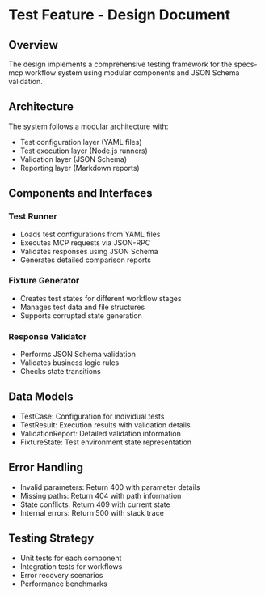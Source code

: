 # Test Feature - Design Document

## Overview

The design implements a comprehensive testing framework for the specs-mcp workflow system using modular components and JSON Schema validation.

## Architecture

The system follows a modular architecture with:
- Test configuration layer (YAML files)
- Test execution layer (Node.js runners)
- Validation layer (JSON Schema)
- Reporting layer (Markdown reports)

## Components and Interfaces

### Test Runner
- Loads test configurations from YAML files
- Executes MCP requests via JSON-RPC
- Validates responses using JSON Schema
- Generates detailed comparison reports

### Fixture Generator
- Creates test states for different workflow stages
- Manages test data and file structures
- Supports corrupted state generation

### Response Validator
- Performs JSON Schema validation
- Validates business logic rules
- Checks state transitions

## Data Models

- TestCase: Configuration for individual tests
- TestResult: Execution results with validation details
- ValidationReport: Detailed validation information
- FixtureState: Test environment state representation

## Error Handling

- Invalid parameters: Return 400 with parameter details
- Missing paths: Return 404 with path information
- State conflicts: Return 409 with current state
- Internal errors: Return 500 with stack trace

## Testing Strategy

- Unit tests for each component
- Integration tests for workflows
- Error recovery scenarios
- Performance benchmarks
